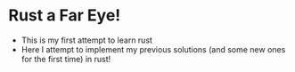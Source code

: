 # Rust a Far Eye!
- This is my first attempt to learn rust
- Here I attempt to implement my previous solutions (and some new ones for the first time) in rust!